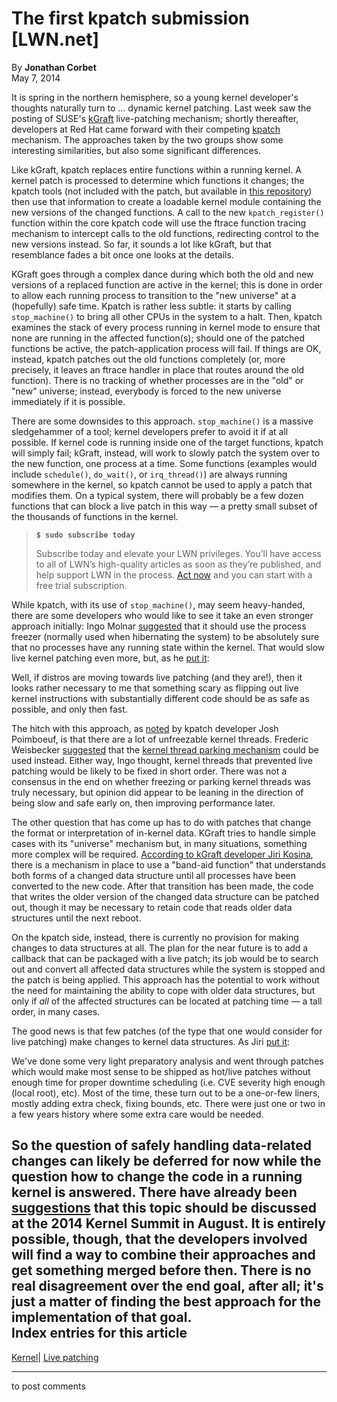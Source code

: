 # The first kpatch submission [LWN.net]

By **Jonathan Corbet**  
May 7, 2014 

It is spring in the northern hemisphere, so a young kernel developer's thoughts naturally turn to … dynamic kernel patching. Last week saw the posting of SUSE's [kGraft](/Articles/596854/) live-patching mechanism; shortly thereafter, developers at Red Hat came forward with their competing [kpatch](/Articles/597123/) mechanism. The approaches taken by the two groups show some interesting similarities, but also some significant differences. 

Like kGraft, kpatch replaces entire functions within a running kernel. A kernel patch is processed to determine which functions it changes; the kpatch tools (not included with the patch, but available in [this repository](https://github.com/dynup/kpatch)) then use that information to create a loadable kernel module containing the new versions of the changed functions. A call to the new `kpatch_register()` function within the core kpatch code will use the ftrace function tracing mechanism to intercept calls to the old functions, redirecting control to the new versions instead. So far, it sounds a lot like kGraft, but that resemblance fades a bit once one looks at the details. 

KGraft goes through a complex dance during which both the old and new versions of a replaced function are active in the kernel; this is done in order to allow each running process to transition to the "new universe" at a (hopefully) safe time. Kpatch is rather less subtle: it starts by calling `stop_machine()` to bring all other CPUs in the system to a halt. Then, kpatch examines the stack of every process running in kernel mode to ensure that none are running in the affected function(s); should one of the patched functions be active, the patch-application process will fail. If things are OK, instead, kpatch patches out the old functions completely (or, more precisely, it leaves an ftrace handler in place that routes around the old function). There is no tracking of whether processes are in the "old" or "new" universe; instead, everybody is forced to the new universe immediately if it is possible. 

There are some downsides to this approach. `stop_machine()` is a massive sledgehammer of a tool; kernel developers prefer to avoid it if at all possible. If kernel code is running inside one of the target functions, kpatch will simply fail; kGraft, instead, will work to slowly patch the system over to the new function, one process at a time. Some functions (examples would include `schedule()`, `do_wait()`, or `irq_thread()`) are always running somewhere in the kernel, so kpatch cannot be used to apply a patch that modifies them. On a typical system, there will probably be a few dozen functions that can block a live patch in this way — a pretty small subset of the thousands of functions in the kernel. 

> **`$ sudo subscribe today`**
> 
> Subscribe today and elevate your LWN privileges. You’ll have access to all of LWN’s high-quality articles as soon as they’re published, and help support LWN in the process. [Act now](https://lwn.net/Promo/nst-sudo/claim) and you can start with a free trial subscription. 

While kpatch, with its use of `stop_machine()`, may seem heavy-handed, there are some developers who would like to see it take an even stronger approach initially: Ingo Molnar [suggested](/Articles/597417/) that it should use the process freezer (normally used when hibernating the system) to be absolutely sure that no processes have any running state within the kernel. That would slow live kernel patching even more, but, as he [put it](/Articles/597418/): 

Well, if distros are moving towards live patching (and they are!), then it looks rather necessary to me that something scary as flipping out live kernel instructions with substantially different code should be as safe as possible, and only then fast. 

The hitch with this approach, as [noted](/Articles/597420/) by kpatch developer Josh Poimboeuf, is that there are a lot of unfreezable kernel threads. Frederic Weisbecker [suggested](/Articles/597421/) that the [kernel thread parking mechanism](/Articles/500338/) could be used instead. Either way, Ingo thought, kernel threads that prevented live patching would be likely to be fixed in short order. There was not a consensus in the end on whether freezing or parking kernel threads was truly necessary, but opinion did appear to be leaning in the direction of being slow and safe early on, then improving performance later. 

The other question that has come up has to do with patches that change the format or interpretation of in-kernel data. KGraft tries to handle simple cases with its "universe" mechanism but, in many situations, something more complex will be required. [According to kGraft developer Jiri Kosina](/Articles/597426/), there is a mechanism in place to use a "band-aid function" that understands both forms of a changed data structure until all processes have been converted to the new code. After that transition has been made, the code that writes the older version of the changed data structure can be patched out, though it may be necessary to retain code that reads older data structures until the next reboot. 

On the kpatch side, instead, there is currently no provision for making changes to data structures at all. The plan for the near future is to add a callback that can be packaged with a live patch; its job would be to search out and convert all affected data structures while the system is stopped and the patch is being applied. This approach has the potential to work without the need for maintaining the ability to cope with older data structures, but only if _all_ of the affected structures can be located at patching time — a tall order, in many cases. 

The good news is that few patches (of the type that one would consider for live patching) make changes to kernel data structures. As Jiri [put it](/Articles/597430/): 

We've done some very light preparatory analysis and went through patches which would make most sense to be shipped as hot/live patches without enough time for proper downtime scheduling (i.e. CVE severity high enough (local root), etc). Most of the time, these turn out to be a one-or-few liners, mostly adding extra check, fixing bounds, etc. There were just one or two in a few years history where some extra care would be needed. 

So the question of safely handling data-related changes can likely be deferred for now while the question how to change the code in a running kernel is answered. There have already been [suggestions](http://lists.linuxfoundation.org/pipermail/ksummit-discuss/2014-May/000018.html) that this topic should be discussed at the 2014 Kernel Summit in August. It is entirely possible, though, that the developers involved will find a way to combine their approaches and get something merged before then. There is no real disagreement over the end goal, after all; it's just a matter of finding the best approach for the implementation of that goal.  
Index entries for this article  
---  
[Kernel](/Kernel/Index)| [Live patching](/Kernel/Index#Live_patching)  
  


* * *

to post comments 
